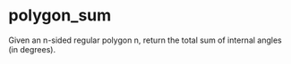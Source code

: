 # polygon_sum
Given an n-sided regular polygon n, return the total sum of internal angles (in degrees).
